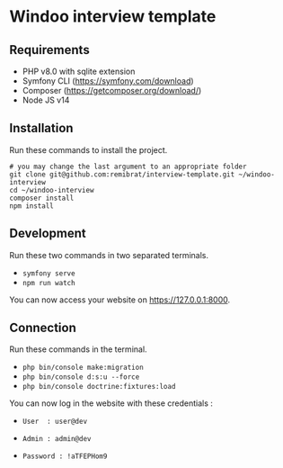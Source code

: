# Windoo interview template

## Requirements

- PHP v8.0 with sqlite extension
- Symfony CLI (https://symfony.com/download)
- Composer (https://getcomposer.org/download/)
- Node JS v14

## Installation

Run these commands to install the project.

```shell
# you may change the last argument to an appropriate folder  
git clone git@github.com:remibrat/interview-template.git ~/windoo-interview
cd ~/windoo-interview
composer install
npm install
```

## Development

Run these two commands in two separated terminals.

- `symfony serve`
- `npm run watch`

You can now access your website on https://127.0.0.1:8000.

## Connection

Run these commands in the terminal.

- `php bin/console make:migration`
- `php bin/console d:s:u --force`
- `php bin/console doctrine:fixtures:load`

You can now log in the website with these credentials :

- `User  : user@dev`
- `Admin : admin@dev`

- `Password : !aTFEPHom9`
